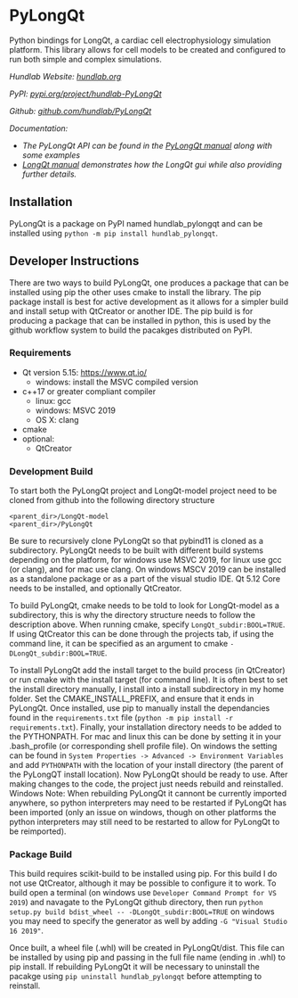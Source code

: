 # PyLongQt

Python bindings for LongQt, a cardiac cell electrophysiology simulation platform.
This library allows for cell models to be created and configured to run both simple
and complex simulations.

*Hundlab Website: [hundlab.org](http://hundlab.org/)*

*PyPI: [pypi.org/project/hundlab-PyLongQt](https://pypi.org/project/hundlab-PyLongQt/)*

*Github: [github.com/hundlab/PyLongQt](https://github.com/hundlab/PyLongQt)*

*Documentation:*

 - *The PyLongQt API can be found in the [PyLongQt manual](https://hundlab.github.io/PyLongQt)
   along with some examples*
 - *[LongQt manual](http://longqt.readthedocs.io) demonstrates how the LongQt gui while also
   providing further details.*

## Installation

PyLongQt is a package on PyPI named hundlab_pylongqt and can be installed using
`python -m pip install hundlab_pylongqt`.

## Developer Instructions

There are two ways to build PyLongQt, one produces a package that can be installed using pip
the other uses cmake to install the library. The pip package install is best for active
development as it allows for a simpler build and install setup with QtCreator or another IDE.
The pip build is for producing a package that can be installed in python, this is used by
the github workflow system to build the pacakges distributed on PyPI.

### Requirements

- Qt version 5.15:  https://www.qt.io/
  - windows: install the MSVC compiled version
- c++17 or greater compliant compiler
  - linux:      gcc
  - windows:    MSVC 2019
  - OS X:       clang
- cmake
- optional:
  - QtCreator

### Development Build

To start both the PyLongQt project and LongQt-model project need to be cloned from github into
the following directory structure

```
<parent_dir>/LongQt-model
<parent_dir>/PyLongQt
```

Be sure to recursively clone PyLongQt so that pybind11 is cloned as a subdirectory. PyLongQt needs
to be built with different build systems depending on the platform, for windows use MSVC 2019,
for linux use gcc (or clang), and for mac use clang. On windows MSCV 2019 can be installed as
a standalone package or as a part of the visual studio IDE. Qt 5.12 Core needs to be installed, and
optionally QtCreator.

To build PyLongQt, cmake needs to be told to look for LongQt-model as a subdirectory, this is why
the directory structure needs to follow the description above. When running cmake, specify
`LongQt_subdir:BOOL=TRUE`. If using QtCreator this can be done through the projects tab, if using
the command line, it can be specified as an argument to cmake `-DLongQt_subdir:BOOL=TRUE`.

To install PyLongQt add the install target to the build process (in QtCreator) or run cmake
with the install target (for command line). It is often best to set the install directory
manually, I install into a install subdirectory in my home folder. Set the CMAKE_INSTALL_PREFIX,
and ensure that it ends in PyLongQt. Once installed, use pip to manually install the dependancies
found in the `requirements.txt` file (`python -m pip install -r requirements.txt`).
Finally, your installation directory needs to be added
to the PYTHONPATH. For mac and linux this can be done by setting it in your .bash_profile (or corresponding
shell profile file). On windows the setting can be found in `System Properties -> Advanced -> Environment Variables`
and add `PYTHONPATH` with the location of your install directory (the parent of the PyLongQT install
location). Now PyLongQt should be ready to use. After making changes to the code, the project
just needs rebuild and reinstalled. Windows Note: When rebuilding PyLongQt it cannont be currently imported
anywhere, so python interpreters may need to be restarted if PyLongQt has been imported (only an issue
on windows, though on other platforms the python interpreters may still need to be restarted to allow
for PyLongQt to be reimported).

### Package Build

This build requires scikit-build to be installed using pip. For this build I do not use QtCreator,
although it may be possible to configure it to work. To build open a terminal (on windows use
`Developer Command Prompt for VS 2019`) and navagate to the PyLongQt github directory, then
run `python setup.py build bdist_wheel -- -DLongQt_subdir:BOOL=TRUE` on windows you may need to
specify the generator as well by adding `-G "Visual Studio 16 2019"`.

Once built, a wheel file (.whl) will be created in PyLongQt/dist. This file can be installed by
using pip and passing in the full file name (ending in .whl) to pip install. If rebuilding
PyLongQt it will be necessary to uninstall the pacakge using `pip uninstall hundlab_pylongqt` before
attempting to reinstall.
